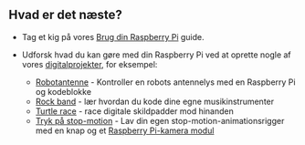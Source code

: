 ## Hvad er det næste?

+ Tag et kig på vores [Brug din Raspberry Pi](https://projects.raspberrypi.org/en/projects/raspberry-pi-using) guide.

+ Udforsk hvad du kan gøre med din Raspberry Pi ved at oprette nogle af vores [digitalprojekter](https://projects.raspberrypi.org), for eksempel:
    
    + [Robotantenne](https://projects.raspberrypi.org/en/projects/robot-antenna) - Kontroller en robots antennelys med en Raspberry Pi og kodeblokke
    + [Rock band](https://projects.raspberrypi.org/en/projects/rock-band) - lær hvordan du kode dine egne musikinstrumenter
    + [Turtle race](https://projects.raspberrypi.org/en/projects/turtle-race) - race digitale skildpadder mod hinanden
    + [Tryk på stop-motion](https://projects.raspberrypi.org/en/projects/push-button-stop-motion) - Lav din egen stop-motion-animationsrigger med en knap og et [Raspberry Pi-kamera modul](https://www.raspberrypi.org/products/camera-module-v2/)